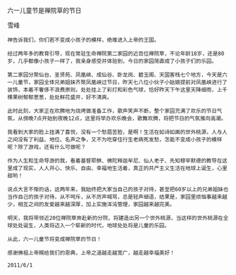 六一儿童节是禅院草的节日

雪峰


    神告诉我们，你们若不变成小孩子的模样，绝难进入上帝的王国。

    经过两年多的教育引导，现在常驻生命禅院第二家园的近百位禅院草，不论年龄18岁，还是80岁，几乎都像小孩子一样了，我亲身感受并体验到，今日的家园简直成了小孩子们的乐园。

    第二家园分聚仙台、圣贤苑、凤凰峡、成仙谷、卧龙岗、碧玉阁、天国客栈七个地方，今天是六一儿童节，家园全体兄弟姐妹齐聚凤凰峡过节日，昨天七八位小伙子小姑娘提前对凤凰峡进行了装饰，本着不奢侈不浪费原则，处处挂上了彩灯和彩色气球，恰好昨天下午这里天降细雨，上千棵果树郁郁葱葱，处处鲜花盛开，好不清爽。

    此时此刻，大家正在欢腾地为烧烤做准备工作，歌声笑声不断，整个家园充满了欢乐的节日气氛，从傍晚7点开始到夜晚12点，这里将举办欢乐晚会，歌舞欢腾，将把节日的气氛推向高潮。

    我看到大家的脸上挂满了喜悦，没有一个愁眉苦脸，是啊！生活在如诗如画的世外桃源，人与人之间没有了利益、地位、名声之争，又不为吃穿住行生老病死发愁，怎能不变成小孩子的模样呢？除了游戏，还有什么可做呢？

    作为人生和生命导游的我，看着基督耶稣、佛陀释迦牟尼、仙人老子、先知穆罕默德的教导在这里成了现实，人人开心、快乐、自由、幸福地生活着，真正的共产主义生活在地球上诞生，心里甜哟！

    说点大言不惭的话，这两年来，我始终把大家当自己的孩子对待，甚至把60岁以上的兄弟姐妹也当作自己的孩子对待，从不呵斥，从不厉声喊骂，总是轻声细语，结果是，家园里烦恼事越来越少，相互之间的友爱越来越深厚，加上实施浑沌管理，家园越来越完美。

    明天，我将带领近20位禅院草奔赴新的分院，将建造出另一个世外桃源，当这样的世外桃源在全球处处诞生，人类将迈入一个崭新的时代，地球处处将是儿童的乐园。

    从此，六一儿童节将变成禅院草的节日！

    感谢佛祖上帝赐给我们的恩典，上帝之道越走越宽广，越走越幸福美好！

    2011/6/1 



